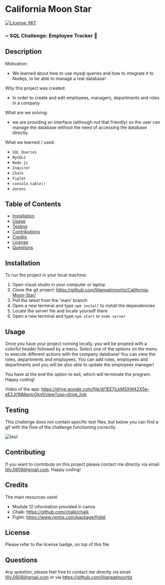 # California Moon Star

[![License: MIT](https://img.shields.io/badge/License-MIT-yellow.svg)](https://opensource.org/licenses/MIT)

### ~ SQL Challenge: Employee Tracker 📝

## Description

Motivation:

- We learned about how to use mysql queries and how to integrate it to Nodejs, to be able to manage a real database!

Why this project was created:

- In order to create and edit employees, managers, departments and roles in a company

What are we solving:

- we are providing an interface (although not that friendly) so the user can manage the database without the need of accessing the database directly.

What we learned / used:

-  `SQL Queries `
-  `MySQL2 `
-  `Node.js `
-  `Inquirer `
-  `Chalk `
-  `Figlet `
-  `console.table() `
-  `dotenv `

## Table of Contents

- [Installation](#installation)
- [Usage](#usage)
- [Testing](#testing)
- [Contributions](#contributing)
- [Credits](#credits)
- [License](#license)
- [Questions](#questions)

## Installation

To run the project in your local machine:

1. Open visual studio in your computer or laptop
2. Clone the git project: https://github.com/lilianpatinoortiz/California-Moon-Star/
3. Pull the latest from the 'main' branch
4. Open a new terminal and type `npm install` to install the dependencies
5. Locate the server file and locate yourself there
6. Open a new terminal and type `npm start` or `node server`

## Usage

Once you have your project running locally, you will be propted with a colorful header followed by a menu.
Select one of the options on the menu to execute different actions with the company database!
You can view the roles, departments and employees. You can add roles, employees and departments and you will be also able to update the employees manager!

You have at the end the option to exit, which will terminate the program.
Happy coding!

Video of the app: https://drive.google.com/file/d/1EE7jLkMSXW42X5e-eE2Jt1NManjcGknf/view?usp=drive_link

## Testing

This challenge does not contain specific test files, but below you can find a gif with the flow of the challenge functioning correctly.

![test](assets/img/gif.gif)

## Contributing

If you want to contribute on this project please contact me directly via email lilly.0608@gmail.com. Happy coding!

## Credits

The main resources used:

- Module 12 information provided in canva
- Chalk: https://github.com/chalk/chalk
- Figlet: https://www.npmjs.com/package/figlet

## License

Please refer to the license badge, on top of this file.

## Questions

Any question, please feel free to contact me directly via email lilly.0608@gmail.com or via https://github.com/lilianpatinoortiz
